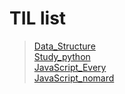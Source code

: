 TIL list
=========
> [Data_Structure](https://github.com/kimhan0421/TIL/tree/master/Data_Structure)\
> [Study_python](https://github.com/kimhan0421/TIL/tree/master/Study_python)\
> [JavaScript_Every](https://github.com/kimhan0421/TIL/tree/master/JavaScript_Every)\
> [JavaScript_nomard](https://github.com/kimhan0421/TIL/tree/master/JavaScript_nomard)
